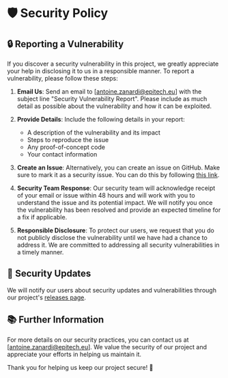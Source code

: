 # 🛡️ Security Policy

## 🔒 Reporting a Vulnerability

If you discover a security vulnerability in this project, we greatly appreciate your help in disclosing it to us in a responsible manner. To report a vulnerability, please follow these steps:

1. **Email Us**: Send an email to [antoine.zanardi@epitech.eu] with the subject line "Security Vulnerability Report". Please include as much detail as possible about the vulnerability and how it can be exploited.
   
2. **Provide Details**: Include the following details in your report:
   - A description of the vulnerability and its impact
   - Steps to reproduce the issue
   - Any proof-of-concept code
   - Your contact information

3. **Create an Issue**: Alternatively, you can create an issue on GitHub. Make sure to mark it as a security issue. You can do this by following [this link](https://github.com/antoinezanardi/werewolves-assistant-web-next/issues/new).

4. **Security Team Response**: Our security team will acknowledge receipt of your email or issue within 48 hours and will work with you to understand the issue and its potential impact. We will notify you once the vulnerability has been resolved and provide an expected timeline for a fix if applicable.

5. **Responsible Disclosure**: To protect our users, we request that you do not publicly disclose the vulnerability until we have had a chance to address it. We are committed to addressing all security vulnerabilities in a timely manner.

## 🔄 Security Updates

We will notify our users about security updates and vulnerabilities through our project's [releases page](https://github.com/antoinezanardi/werewolves-assistant-web-next/releases).

## 📚 Further Information

For more details on our security practices, you can contact us at [antoine.zanardi@epitech.eu]. We value the security of our project and appreciate your efforts in helping us maintain it.

Thank you for helping us keep our project secure! 🙏